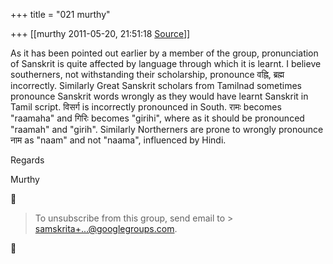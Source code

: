 +++
title = "021 murthy"

+++
[[murthy	2011-05-20, 21:51:18 [Source](https://groups.google.com/g/samskrita/c/l85fCym6klM)]]



As it has been pointed out earlier by a member of the group, pronunciation of Sanskrit is quite affected by language through which it is learnt. I believe southerners, not withstanding their scholarship, pronounce वह्नि, ब्रह्म incorrectly. Similarly Great Sanskrit scholars from Tamilnad sometimes pronounce Sanskrit words wrongly as they would have learnt Sanskrit in Tamil script. विसर्ग is incorrectly pronounced in South. रामः becomes "raamaha" and गिरिः becomes "girihi", where as it should be pronounced "raamah" and "girih". Similarly Northerners are prone to wrongly pronounce नाम as "naam" and not "naama", influenced by Hindi.

Regards

Murthy



> To unsubscribe from this group, send email to > [samskrita+...@googlegroups.com]().




